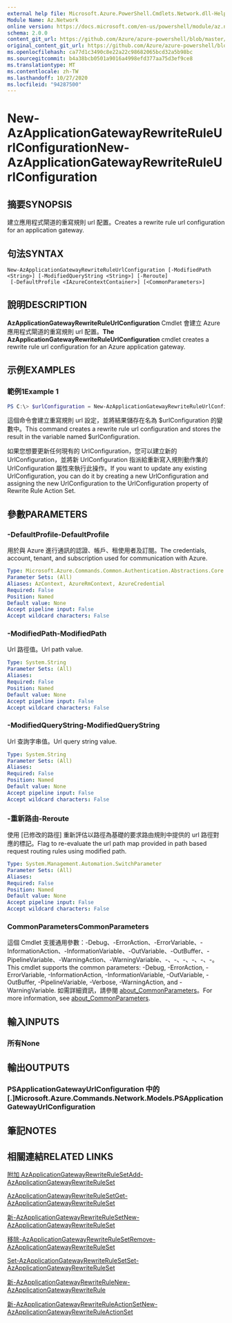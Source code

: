 ```yaml
---
external help file: Microsoft.Azure.PowerShell.Cmdlets.Network.dll-Help.xml
Module Name: Az.Network
online version: https://docs.microsoft.com/en-us/powershell/module/az.network/new-azapplicationgatewayrewriteruleurlconfiguration
schema: 2.0.0
content_git_url: https://github.com/Azure/azure-powershell/blob/master/src/Network/Network/help/New-AzApplicationGatewayRewriteRuleUrlConfiguration.md
original_content_git_url: https://github.com/Azure/azure-powershell/blob/master/src/Network/Network/help/New-AzApplicationGatewayRewriteRuleUrlConfiguration.md
ms.openlocfilehash: ca77d1c3490c8e22a22c98682065bcd32a5b98bc
ms.sourcegitcommit: b4a38bcb0501a9016a4998efd377aa75d3ef9ce8
ms.translationtype: MT
ms.contentlocale: zh-TW
ms.lasthandoff: 10/27/2020
ms.locfileid: "94287500"
---
```

# <span data-ttu-id="daa81-101">New-AzApplicationGatewayRewriteRuleUrlConfiguration</span><span class="sxs-lookup"><span data-stu-id="daa81-101">New-AzApplicationGatewayRewriteRuleUrlConfiguration</span></span>

## <span data-ttu-id="daa81-102">摘要</span><span class="sxs-lookup"><span data-stu-id="daa81-102">SYNOPSIS</span></span>
<span data-ttu-id="daa81-103">建立應用程式閘道的重寫規則 url 配置。</span><span class="sxs-lookup"><span data-stu-id="daa81-103">Creates a rewrite rule url configuration for an application gateway.</span></span>

## <span data-ttu-id="daa81-104">句法</span><span class="sxs-lookup"><span data-stu-id="daa81-104">SYNTAX</span></span>

```
New-AzApplicationGatewayRewriteRuleUrlConfiguration [-ModifiedPath <String>] [-ModifiedQueryString <String>] [-Reroute]
 [-DefaultProfile <IAzureContextContainer>] [<CommonParameters>]
```

## <span data-ttu-id="daa81-105">說明</span><span class="sxs-lookup"><span data-stu-id="daa81-105">DESCRIPTION</span></span>
<span data-ttu-id="daa81-106">**AzApplicationGatewayRewriteRuleUrlConfiguration** Cmdlet 會建立 Azure 應用程式閘道的重寫規則 url 配置。</span><span class="sxs-lookup"><span data-stu-id="daa81-106">**The AzApplicationGatewayRewriteRuleUrlConfiguration** cmdlet creates a rewrite rule url configuration for an Azure application gateway.</span></span>

## <span data-ttu-id="daa81-107">示例</span><span class="sxs-lookup"><span data-stu-id="daa81-107">EXAMPLES</span></span>

### <span data-ttu-id="daa81-108">範例1</span><span class="sxs-lookup"><span data-stu-id="daa81-108">Example 1</span></span>
```powershell
PS C:\> $urlConfiguration = New-AzApplicationGatewayRewriteRuleUrlConfiguration -ModifiedPath "/abc" -ModifiedQueryString "x=y&a=b"
```

<span data-ttu-id="daa81-109">這個命令會建立重寫規則 url 設定，並將結果儲存在名為 $urlConfiguration 的變數中。</span><span class="sxs-lookup"><span data-stu-id="daa81-109">This command creates a rewrite rule url configuration and stores the result in the variable named $urlConfiguration.</span></span>

<span data-ttu-id="daa81-110">如果您想要更新任何現有的 UrlConfiguration，您可以建立新的 UrlConfiguration，並將新 UrlConfiguration 指派給重新寫入規則動作集的 UrlConfiguration 屬性來執行此操作。</span><span class="sxs-lookup"><span data-stu-id="daa81-110">If you want to update any existing UrlConfiguration, you can do it by creating a new UrlConfiguration and assigning the new UrlConfiguration to the UrlConfiguration property of Rewrite Rule Action Set.</span></span>

## <span data-ttu-id="daa81-111">參數</span><span class="sxs-lookup"><span data-stu-id="daa81-111">PARAMETERS</span></span>

### <span data-ttu-id="daa81-112">-DefaultProfile</span><span class="sxs-lookup"><span data-stu-id="daa81-112">-DefaultProfile</span></span>
<span data-ttu-id="daa81-113">用於與 Azure 進行通訊的認證、帳戶、租使用者及訂閱。</span><span class="sxs-lookup"><span data-stu-id="daa81-113">The credentials, account, tenant, and subscription used for communication with Azure.</span></span>

```yaml
Type: Microsoft.Azure.Commands.Common.Authentication.Abstractions.Core.IAzureContextContainer
Parameter Sets: (All)
Aliases: AzContext, AzureRmContext, AzureCredential
Required: False
Position: Named
Default value: None
Accept pipeline input: False
Accept wildcard characters: False
```

### <span data-ttu-id="daa81-114">-ModifiedPath</span><span class="sxs-lookup"><span data-stu-id="daa81-114">-ModifiedPath</span></span>
<span data-ttu-id="daa81-115">Url 路徑值。</span><span class="sxs-lookup"><span data-stu-id="daa81-115">Url path value.</span></span>

```yaml
Type: System.String
Parameter Sets: (All)
Aliases:
Required: False
Position: Named
Default value: None
Accept pipeline input: False
Accept wildcard characters: False
```

### <span data-ttu-id="daa81-116">-ModifiedQueryString</span><span class="sxs-lookup"><span data-stu-id="daa81-116">-ModifiedQueryString</span></span>
<span data-ttu-id="daa81-117">Url 查詢字串值。</span><span class="sxs-lookup"><span data-stu-id="daa81-117">Url query string value.</span></span>

```yaml
Type: System.String
Parameter Sets: (All)
Aliases:
Required: False
Position: Named
Default value: None
Accept pipeline input: False
Accept wildcard characters: False
```

### <span data-ttu-id="daa81-118">-重新路由</span><span class="sxs-lookup"><span data-stu-id="daa81-118">-Reroute</span></span>
<span data-ttu-id="daa81-119">使用 [已修改的路徑] 重新評估以路徑為基礎的要求路由規則中提供的 url 路徑對應的標記。</span><span class="sxs-lookup"><span data-stu-id="daa81-119">Flag to re-evaluate the url path map provided in path based request routing rules using modified path.</span></span>

```yaml
Type: System.Management.Automation.SwitchParameter
Parameter Sets: (All)
Aliases:
Required: False
Position: Named
Default value: None
Accept pipeline input: False
Accept wildcard characters: False
```

### <span data-ttu-id="daa81-120">CommonParameters</span><span class="sxs-lookup"><span data-stu-id="daa81-120">CommonParameters</span></span>
<span data-ttu-id="daa81-121">這個 Cmdlet 支援通用參數：-Debug、-ErrorAction、-ErrorVariable、-InformationAction、-InformationVariable、-OutVariable、-OutBuffer、-PipelineVariable、-WarningAction、-WarningVariable、-、-、-、-、-、-。</span><span class="sxs-lookup"><span data-stu-id="daa81-121">This cmdlet supports the common parameters: -Debug, -ErrorAction, -ErrorVariable, -InformationAction, -InformationVariable, -OutVariable, -OutBuffer, -PipelineVariable, -Verbose, -WarningAction, and -WarningVariable.</span></span> <span data-ttu-id="daa81-122">如需詳細資訊，請參閱 [about_CommonParameters](http://go.microsoft.com/fwlink/?LinkID=113216)。</span><span class="sxs-lookup"><span data-stu-id="daa81-122">For more information, see [about_CommonParameters](http://go.microsoft.com/fwlink/?LinkID=113216).</span></span>

## <span data-ttu-id="daa81-123">輸入</span><span class="sxs-lookup"><span data-stu-id="daa81-123">INPUTS</span></span>

### <span data-ttu-id="daa81-124">所有</span><span class="sxs-lookup"><span data-stu-id="daa81-124">None</span></span>

## <span data-ttu-id="daa81-125">輸出</span><span class="sxs-lookup"><span data-stu-id="daa81-125">OUTPUTS</span></span>

### <span data-ttu-id="daa81-126">PSApplicationGatewayUrlConfiguration 中的 [.]</span><span class="sxs-lookup"><span data-stu-id="daa81-126">Microsoft.Azure.Commands.Network.Models.PSApplicationGatewayUrlConfiguration</span></span>

## <span data-ttu-id="daa81-127">筆記</span><span class="sxs-lookup"><span data-stu-id="daa81-127">NOTES</span></span>

## <span data-ttu-id="daa81-128">相關連結</span><span class="sxs-lookup"><span data-stu-id="daa81-128">RELATED LINKS</span></span>

[<span data-ttu-id="daa81-129">附加 AzApplicationGatewayRewriteRuleSet</span><span class="sxs-lookup"><span data-stu-id="daa81-129">Add-AzApplicationGatewayRewriteRuleSet</span></span>](./Add-AzApplicationGatewayRewriteRuleSet.md)

[<span data-ttu-id="daa81-130">AzApplicationGatewayRewriteRuleSet</span><span class="sxs-lookup"><span data-stu-id="daa81-130">Get-AzApplicationGatewayRewriteRuleSet</span></span>](./Get-AzApplicationGatewayRewriteRuleSet.md)

[<span data-ttu-id="daa81-131">新-AzApplicationGatewayRewriteRuleSet</span><span class="sxs-lookup"><span data-stu-id="daa81-131">New-AzApplicationGatewayRewriteRuleSet</span></span>](./New-AzApplicationGatewayRewriteRuleSet.md)

[<span data-ttu-id="daa81-132">移除-AzApplicationGatewayRewriteRuleSet</span><span class="sxs-lookup"><span data-stu-id="daa81-132">Remove-AzApplicationGatewayRewriteRuleSet</span></span>](./Remove-AzApplicationGatewayRewriteRuleSet.md)

[<span data-ttu-id="daa81-133">Set-AzApplicationGatewayRewriteRuleSet</span><span class="sxs-lookup"><span data-stu-id="daa81-133">Set-AzApplicationGatewayRewriteRuleSet</span></span>](./Set-AzApplicationGatewayRewriteRuleSet.md)

[<span data-ttu-id="daa81-134">新-AzApplicationGatewayRewriteRule</span><span class="sxs-lookup"><span data-stu-id="daa81-134">New-AzApplicationGatewayRewriteRule</span></span>](./New-AzApplicationGatewayRewriteRule.md)

[<span data-ttu-id="daa81-135">新-AzApplicationGatewayRewriteRuleActionSet</span><span class="sxs-lookup"><span data-stu-id="daa81-135">New-AzApplicationGatewayRewriteRuleActionSet</span></span>](./New-AzApplicationGatewayRewriteRuleActionSet.md)